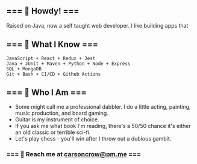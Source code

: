 ## === 🦐 Howdy! === 
Raised on Java, now a self taught web developer. I like building apps that 

## === 🦉 What I Know  ===
```
JavaScript + React + Redux + Jest 
Java + JUnit + Maven + Python + Node + Express 
SQL + MongoDB
Git + Bash + CI/CD + Github Actions
```

## === 🦀 Who I Am ===
- Some might call me a professional dabbler. I do a little acting, painting, music production, and board gaming. 
- Guitar is my instrument of choice. 
- If you ask me what book I'm reading, there's a 50/50 chance it's either an old classic or terrible sci-fi. 
- Let's play chess - you'll win after I throw out a dubious gambit. 

### === 🐝 Reach me at [carsoncrow@pm.me](mailto:carsoncrow@pm.me) ===

